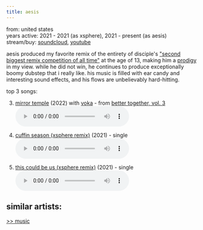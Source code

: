 ```yaml
---
title: aesis
---
```

<meta name="robots" content="noindex, nofollow, noarchive">

from: united states<br>
years active: 2021 - 2021 (as xsphere), 2021 - present (as aesis)<br>
stream/buy: [soundcloud](https://soundcloud.com/aesistunes), [youtube](https://www.youtube.com/channel/UC19F03aWYcJ1_dwtImzLf1g)<br>

aesis produced my favorite remix of the entirety of disciple's ["second biggest remix competition of all time"](https://soundcloud.com/disciple/sets/tsbrcoat) at the age of 13, making him a [prodigy](/music/prodigies/) in my view. while he did not win, he continues to produce exceptionally boomy dubstep that i really like. his music is filled with ear candy and interesting sound effects, and his flows are unbelievably hard-hitting.

top 3 songs:

3. [mirror temple](https://soundcloud.com/aesistunes/cylriel-cuffin-season-xsphere-remix) (2022) with [voka](/music/voka) - from [better together, vol. 3](https://soundcloud.com/wearesilkenwood/sets/btv3)<br>
<audio controls src="/images/music/aesis_mirrortemple.mp3"></audio>

2. [cuffin season (xsphere remix)](https://soundcloud.com/aesistunes/cylriel-cuffin-season-xsphere-remix) (2021) - single<br>
<audio controls src="/images/music/aesis_cuffinseason.mp3"></audio>

1. [this could be us (xsphere remix)](https://soundcloud.com/aesistunes/cylriel-cuffin-season-xsphere-remix) (2021) - single<br>
<audio controls src="/images/music/aesis_thiscouldbeus.mp3"></audio>

similar artists:
- 

<a href="/media/music">&gt;&gt; music</a>